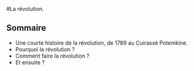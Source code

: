 #La révolution.

Sommaire
---

* Une courte histoire de la révolution, de 1789 au Cuirassé Potemkine.
* Pourquoi la révolution ?
* Comment faire la révolution ?
* Et ensuite ?

